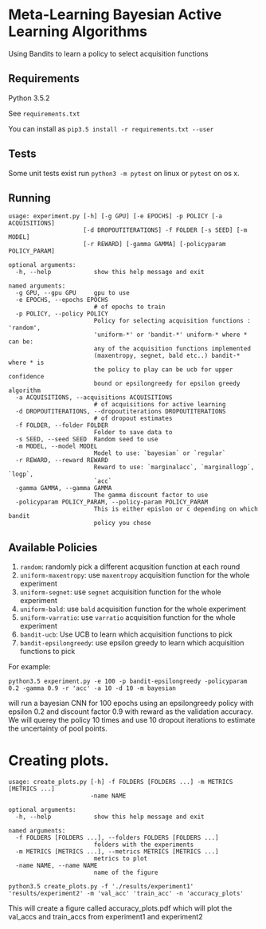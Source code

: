 # Meta-Learning Bayesian Active Learning Algorithms
Using Bandits to learn a policy to select acquisition functions

## Requirements
Python 3.5.2

See `requirements.txt`

You can install as `pip3.5 install -r requirements.txt --user`

## Tests
Some unit tests exist
run `python3 -m pytest` on linux or `pytest` on os x.

## Running

```
usage: experiment.py [-h] [-g GPU] [-e EPOCHS] -p POLICY [-a ACQUISITIONS]
                     [-d DROPOUTITERATIONS] -f FOLDER [-s SEED] [-m MODEL]
                     [-r REWARD] [-gamma GAMMA] [-policyparam POLICY_PARAM]

optional arguments:
  -h, --help            show this help message and exit

named arguments:
  -g GPU, --gpu GPU     gpu to use
  -e EPOCHS, --epochs EPOCHS
                        # of epochs to train
  -p POLICY, --policy POLICY
                        Policy for selecting acquisition functions : 'random',
                        'uniform-*' or 'bandit-*' uniform-* where * can be:
                        any of the acquisition functions implemented
                        (maxentropy, segnet, bald etc..) bandit-* where * is
                        the policy to play can be ucb for upper confidence
                        bound or epsilongreedy for epsilon greedy algorithm
  -a ACQUISITIONS, --acquisitions ACQUISITIONS
                        # of acquisitions for active learning
  -d DROPOUTITERATIONS, --dropoutiterations DROPOUTITERATIONS
                        # of dropout estimates
  -f FOLDER, --folder FOLDER
                        Folder to save data to
  -s SEED, --seed SEED  Random seed to use
  -m MODEL, --model MODEL
                        Model to use: `bayesian` or `regular`
  -r REWARD, --reward REWARD
                        Reward to use: `marginalacc`, `marginallogp`, `logp`,
                        `acc`
  -gamma GAMMA, --gamma GAMMA
                        The gamma discount factor to use
  -policyparam POLICY_PARAM, --policy-param POLICY_PARAM
                        This is either epislon or c depending on which bandit
                        policy you chose

```

## Available Policies

1. `random`: randomly pick a different acqusition function at each round
2. `uniform-maxentropy`: use `maxentropy` acquisition function for the whole experiment
1. `uniform-segnet`: use `segnet` acquisition function for the whole experiment
1. `uniform-bald`: use `bald` acquisition function for the whole experiment
1. `uniform-varratio`: use `varratio` acquisition function for the whole experiment
1. `bandit-ucb`: Use UCB to learn which acquisition functions to pick
2. `bandit-epsilongreedy`: use epsilon greedy to learn which acquisition functions to pick


For example:

```
python3.5 experiment.py -e 100 -p bandit-epsilongreedy -policyparam 0.2 -gamma 0.9 -r 'acc' -a 10 -d 10 -m bayesian
```

will run a bayesian CNN for 100 epochs using an epsilongreedy policy with epsilon 0.2 and discount factor 0.9 with reward as the validation accuracy. We will querey the policy 10 times and use 10 dropout iterations to estimate the uncertainty of pool points.


# Creating plots.

```
usage: create_plots.py [-h] -f FOLDERS [FOLDERS ...] -m METRICS [METRICS ...]
                       -name NAME

optional arguments:
  -h, --help            show this help message and exit

named arguments:
  -f FOLDERS [FOLDERS ...], --folders FOLDERS [FOLDERS ...]
                        folders with the experiments
  -m METRICS [METRICS ...], --metrics METRICS [METRICS ...]
                        metrics to plot
  -name NAME, --name NAME
                        name of the figure

```


```
python3.5 create_plots.py -f './results/experiment1' 'results/experiment2' -m 'val_acc' 'train_acc' -n 'accuracy_plots'
```


This will create a figure called accuracy_plots.pdf which will plot the val_accs and train_accs from experiment1 and experiment2

